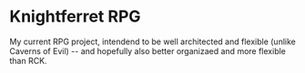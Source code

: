 # Knightferret RPG

My current RPG project, intendend to be well architected and flexible (unlike Caverns of Evil) -- and hopefully also better organizaed and more flexible than RCK.

